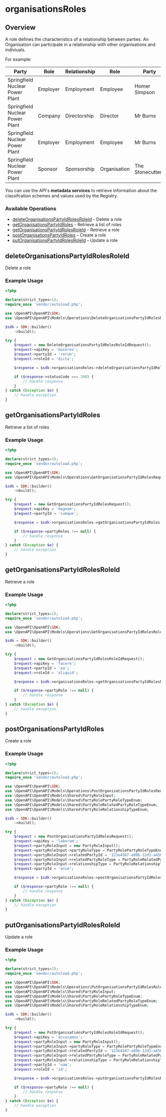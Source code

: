 # organisationsRoles

## Overview

A role defines the characteristics of a relationship between parties.
An Organisation can participate in a relationship with other organisations and indiviuals.

For example:

| Party                           | Role     | Relationship | Role         | Party             |
| ------------------------------- | -------- | -------------| ------------ | ----------------- |
| Springfield Nuclear Power Plant | Employer | Employment   | Employee     | Homer Simpson     |
| Springfield Nuclear Power Plant | Company  | Directorship | Director     | Mr Burns          |
| Springfield Nuclear Power Plant | Employer | Employment   | Employee     | Mr Burns          |
| Springfield Nuclear Power Plant | Sponsor  | Sponsorship  | Organisation | The Stonecutters  |

You can use the API's **metadata services** to retrieve information about the classifcation schemes and
values used by the Registry.


### Available Operations

* [deleteOrganisationsPartyIdRolesRoleId](#deleteorganisationspartyidrolesroleid) - Delete a role
* [getOrganisationsPartyIdRoles](#getorganisationspartyidroles) - Retrieve a list of roles
* [getOrganisationsPartyIdRolesRoleId](#getorganisationspartyidrolesroleid) - Retrieve a role
* [postOrganisationsPartyIdRoles](#postorganisationspartyidroles) - Create a role
* [putOrganisationsPartyIdRolesRoleId](#putorganisationspartyidrolesroleid) - Update a role

## deleteOrganisationsPartyIdRolesRoleId

Delete a role


### Example Usage

```php
<?php

declare(strict_types=1);
require_once 'vendor/autoload.php';

use \OpenAPI\OpenAPI\SDK;
use \OpenAPI\OpenAPI\Models\Operations\DeleteOrganisationsPartyIdRolesRoleIdRequest;

$sdk = SDK::builder()
    ->build();

try {
    $request = new DeleteOrganisationsPartyIdRolesRoleIdRequest();
    $request->apiKey = 'maiores';
    $request->partyId = 'rerum';
    $request->roleId = 'dicta';

    $response = $sdk->organisationsRoles->deleteOrganisationsPartyIdRolesRoleId($request);

    if ($response->statusCode === 200) {
        // handle response
    }
} catch (Exception $e) {
    // handle exception
}
```

## getOrganisationsPartyIdRoles

Retrieve a list of roles

### Example Usage

```php
<?php

declare(strict_types=1);
require_once 'vendor/autoload.php';

use \OpenAPI\OpenAPI\SDK;
use \OpenAPI\OpenAPI\Models\Operations\GetOrganisationsPartyIdRolesRequest;

$sdk = SDK::builder()
    ->build();

try {
    $request = new GetOrganisationsPartyIdRolesRequest();
    $request->apiKey = 'magnam';
    $request->partyId = 'cumque';

    $response = $sdk->organisationsRoles->getOrganisationsPartyIdRoles($request);

    if ($response->partyRoles !== null) {
        // handle response
    }
} catch (Exception $e) {
    // handle exception
}
```

## getOrganisationsPartyIdRolesRoleId

Retrieve a role


### Example Usage

```php
<?php

declare(strict_types=1);
require_once 'vendor/autoload.php';

use \OpenAPI\OpenAPI\SDK;
use \OpenAPI\OpenAPI\Models\Operations\GetOrganisationsPartyIdRolesRoleIdRequest;

$sdk = SDK::builder()
    ->build();

try {
    $request = new GetOrganisationsPartyIdRolesRoleIdRequest();
    $request->apiKey = 'facere';
    $request->partyId = 'ea';
    $request->roleId = 'aliquid';

    $response = $sdk->organisationsRoles->getOrganisationsPartyIdRolesRoleId($request);

    if ($response->partyRole !== null) {
        // handle response
    }
} catch (Exception $e) {
    // handle exception
}
```

## postOrganisationsPartyIdRoles

Create a role


### Example Usage

```php
<?php

declare(strict_types=1);
require_once 'vendor/autoload.php';

use \OpenAPI\OpenAPI\SDK;
use \OpenAPI\OpenAPI\Models\Operations\PostOrganisationsPartyIdRolesRequest;
use \OpenAPI\OpenAPI\Models\Shared\PartyRoleInput;
use \OpenAPI\OpenAPI\Models\Shared\PartyRolePartyRoleTypeEnum;
use \OpenAPI\OpenAPI\Models\Shared\PartyRoleRelatedPartyRoleTypeEnum;
use \OpenAPI\OpenAPI\Models\Shared\PartyRoleRelationshipTypeEnum;

$sdk = SDK::builder()
    ->build();

try {
    $request = new PostOrganisationsPartyIdRolesRequest();
    $request->apiKey = 'laborum';
    $request->partyRoleInput = new PartyRoleInput();
    $request->partyRoleInput->partyRoleType = PartyRolePartyRoleTypeEnum::TRUSTEE;
    $request->partyRoleInput->relatedPartyId = '123e4567-e89b-12d3-a456-426655440000';
    $request->partyRoleInput->relatedPartyRoleType = PartyRoleRelatedPartyRoleTypeEnum::COMPANY;
    $request->partyRoleInput->relationshipType = PartyRoleRelationshipTypeEnum::MEMBERSHIP;
    $request->partyId = 'enim';

    $response = $sdk->organisationsRoles->postOrganisationsPartyIdRoles($request);

    if ($response->partyRole !== null) {
        // handle response
    }
} catch (Exception $e) {
    // handle exception
}
```

## putOrganisationsPartyIdRolesRoleId

Update a role


### Example Usage

```php
<?php

declare(strict_types=1);
require_once 'vendor/autoload.php';

use \OpenAPI\OpenAPI\SDK;
use \OpenAPI\OpenAPI\Models\Operations\PutOrganisationsPartyIdRolesRoleIdRequest;
use \OpenAPI\OpenAPI\Models\Shared\PartyRoleInput;
use \OpenAPI\OpenAPI\Models\Shared\PartyRolePartyRoleTypeEnum;
use \OpenAPI\OpenAPI\Models\Shared\PartyRoleRelatedPartyRoleTypeEnum;
use \OpenAPI\OpenAPI\Models\Shared\PartyRoleRelationshipTypeEnum;

$sdk = SDK::builder()
    ->build();

try {
    $request = new PutOrganisationsPartyIdRolesRoleIdRequest();
    $request->apiKey = 'accusamus';
    $request->partyRoleInput = new PartyRoleInput();
    $request->partyRoleInput->partyRoleType = PartyRolePartyRoleTypeEnum::TRUSTEE;
    $request->partyRoleInput->relatedPartyId = '123e4567-e89b-12d3-a456-426655440000';
    $request->partyRoleInput->relatedPartyRoleType = PartyRoleRelatedPartyRoleTypeEnum::PARTNERSHIP;
    $request->partyRoleInput->relationshipType = PartyRoleRelationshipTypeEnum::MEMBERSHIP;
    $request->partyId = 'nam';
    $request->roleId = 'id';

    $response = $sdk->organisationsRoles->putOrganisationsPartyIdRolesRoleId($request);

    if ($response->partyRole !== null) {
        // handle response
    }
} catch (Exception $e) {
    // handle exception
}
```
